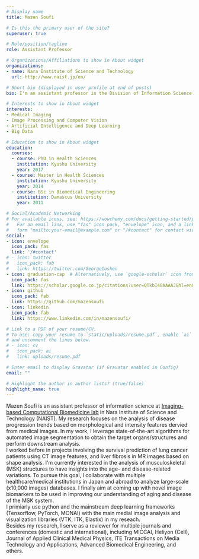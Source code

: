 ```yaml
---
# Display name
title: Mazen Soufi

# Is this the primary user of the site?
superuser: true

# Role/position/tagline
role: Assistant Professor

# Organizations/Affiliations to show in About widget
organizations:
- name: Nara Institute of Science and Technology
  url: http://www.naist.jp/en/

# Short bio (displayed in user profile at end of posts)
bio: I'm an assistant professor in the Division of Information Science at NAIST, and I apply data-driven approaches to model disease progression from medical images.

# Interests to show in About widget
interests:
- Medical Imaging
- Image Processing and Computer Vision
- Artificial Intelligence and Deep Learning
- Big Data

# Education to show in About widget
education:
  courses:
  - course: PhD in Health Sciences
    institution: Kyushu University
    year: 2017
  - course: Master in Health Sciences
    institution: Kyushu University
    year: 2014
  - course: BSc in Biomedical Engineering
    institution: Damascus University
    year: 2011

# Social/Academic Networking
# For available icons, see: https://wowchemy.com/docs/getting-started/page-builder/#icons
#   For an email link, use "fas" icon pack, "envelope" icon, and a link in the
#   form "mailto:your-email@example.com" or "/#contact" for contact widget.
social:
- icon: envelope
  icon_pack: fas
  link: '/#contact'
# - icon: twitter
#   icon_pack: fab
#   link: https://twitter.com/GeorgeCushen
- icon: graduation-cap  # Alternatively, use `google-scholar` icon from `ai` icon pack
  icon_pack: fas
  link: https://scholar.google.co.jp/citations?user=QTkbI48AAAAJ&hl=en&oi=ao
- icon: github
  icon_pack: fab
  link: https://github.com/mazensoufi
- icon: linkedin
  icon_pack: fab
  link: https://www.linkedin.com/in/mazensoufi/

# Link to a PDF of your resume/CV.
# To use: copy your resume to `static/uploads/resume.pdf`, enable `ai` icons in `params.toml`, 
# and uncomment the lines below.
# - icon: cv
#   icon_pack: ai
#   link: uploads/resume.pdf

# Enter email to display Gravatar (if Gravatar enabled in Config)
email: ""

# Highlight the author in author lists? (true/false)
highlight_name: true
---
```


Mazen Soufi is an assistant professor of information science at <a href="http://icb-lab.naist.jp/english/index.html">Imaging-based Computational Biomedicine lab</a> in Nara Institute of Science and Technology (NAIST). My research focuses on the analysis of disease progression trends based on morphological and intensity features dervied from medical images. In my work, I leverage state-of-the-art algorithms for automated image segmentation to obtain the target organs/structures and perform downstream analysis.<br>
I worked before in projects involving the survival prediction of lung cancer patients using CT image features, and liver fibrosis in MR images based on shape analysis. I'm currently interested in the analysis of musculoskeletal (MSK) structures to have insights into the age- and disease-related variations. To pursue this goal, I collaborate with multiple healthcare/medical institutions in Japan and abroad to analyze large-scale (x10,000 images) databases. I finally aim at coming up with novel image biomarkers to be used in improving our understanding of aging and disease of the MSK system.<br>
I primiarly use python and the mainstream deep learning frameworks (Tensorflow, PyTorch, MONAI) with the main medial image analysis and visualization libraries (VTK, ITK, Elastix) in my reseach.<br>
Besides my research, I serve as a reviewer for multiple journals and conferences (domestic and international), including MICCAI, Heliyon (Cell), Journal of Applied Clinical Medical Physics, ITE Transactions on Media Technology and Applications, Advanced Biomedical Engineering, and others.

<!-- 

{{< icon name="download" pack="fas" >}} Download my {{< staticref "uploads/demo_resume.pdf" "newtab" >}}resumé{{< /staticref >}}. -->
